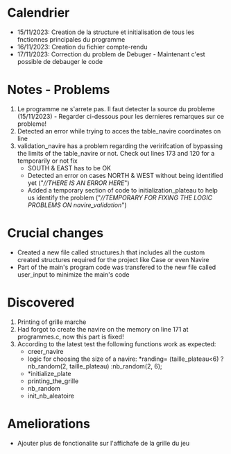 # Calendrier

* 15/11/2023: Creation de la structure et initialisation de tous les fnctionnes principales du programme
* 16/11/2023: Creation du fichier compte-rendu
* 17/11/2023: Correction du problem de Debuger - Maintenant c'est possible de debauger le code


# Notes - Problems

1. Le programme ne s'arrete pas. Il faut detecter la source du probleme (15/11/2023) - Regarder ci-dessous pour les dernieres remarques sur ce probleme!
2. Detected an error while trying to acces the table_navire coordinates on line
3. validation_navire has a problem regarding the veririfcation of bypassing the limits of the table_navire or not. Check out lines 173 and 120 for a temporarily or not fix
   * SOUTH & EAST has to be OK
   * Detected an error on cases NORTH & WEST without being identified yet ("*//THERE IS AN ERROR HERE*")
   * Added a temporary section of code to initialization_plateau to help us identify the problem ("*//TEMPORARY FOR FIXING THE LOGIC PROBLEMS ON navire_validation*\"\)

# Crucial changes

* Created a new file called structures.h that includes all the custom created structures required for the project like Case or even Navire
* Part of the main's program code was transfered to the new file called user_input to minimize the main's code

# Discovered

1. Printing of grille marche
2. Had forgot to create the navire on the memory on line 171 at programmes.c, now this part is fixed!
3. According to the latest test the following functions work as expected:
   * creer_navire
   * logic for choosing the size of a navire: *randing= (taille_plateau<6) ?nb_random(2, taille_plateau) :nb_random(2, 6);
   * *initialize_plate
   * printing_the_grille
   * nb_random
   * init_nb_aleatoire


# Ameliorations

* Ajouter plus de fonctionalite sur l'affichafe de la grille du jeu
